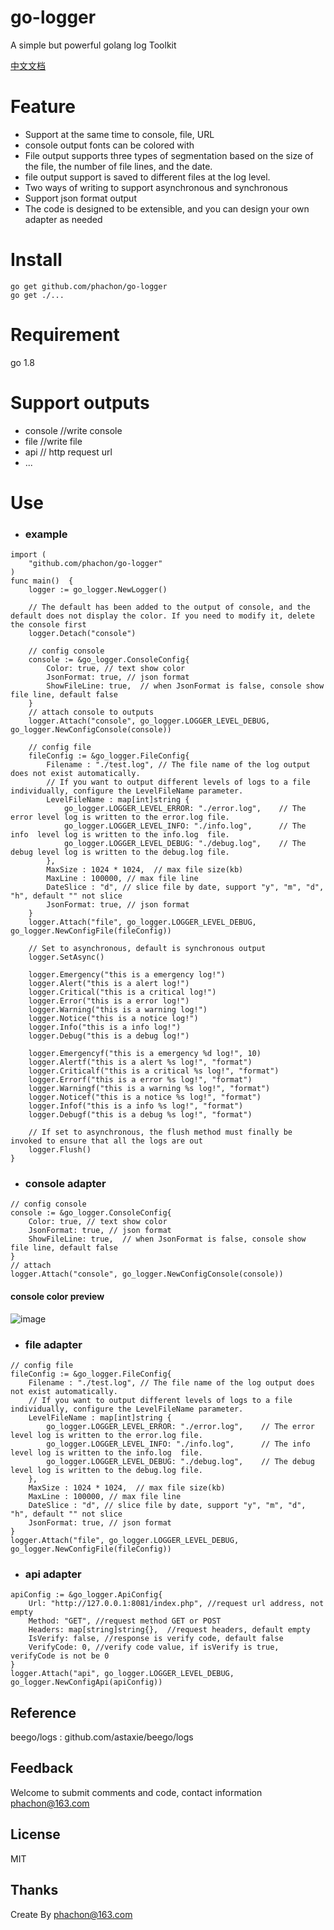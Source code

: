 # go-logger
A simple but powerful golang log Toolkit

[中文文档](/README_CN.md)

# Feature
- Support at the same time to console, file, URL
- console output fonts can be colored with
- File output supports three types of segmentation based on the size of the file, the number of file lines, and the date.
- file output support is saved to different files at the log level.
- Two ways of writing to support asynchronous and synchronous
- Support json format output
- The code is designed to be extensible, and you can design your own adapter as needed

# Install

```
go get github.com/phachon/go-logger
go get ./...
```
# Requirement
go 1.8

# Support outputs
- console  //write console
- file     //write file
- api      // http request url
- ...


# Use

- ### example

```
import (
    "github.com/phachon/go-logger"
)
func main()  {
    logger := go_logger.NewLogger()

    // The default has been added to the output of console, and the default does not display the color. If you need to modify it, delete the console first
    logger.Detach("console")

    // config console
    console := &go_logger.ConsoleConfig{
        Color: true, // text show color
        JsonFormat: true, // json format
        ShowFileLine: true,  // when JsonFormat is false, console show file line, default false 
    }
    // attach console to outputs
    logger.Attach("console", go_logger.LOGGER_LEVEL_DEBUG, go_logger.NewConfigConsole(console))

    // config file
    fileConfig := &go_logger.FileConfig{
        Filename : "./test.log", // The file name of the log output does not exist automatically.
        // If you want to output different levels of logs to a file individually, configure the LevelFileName parameter.
        LevelFileName : map[int]string {
            go_logger.LOGGER_LEVEL_ERROR: "./error.log",    // The error level log is written to the error.log file.
            go_logger.LOGGER_LEVEL_INFO: "./info.log",      // The info  level log is written to the info.log  file.
            go_logger.LOGGER_LEVEL_DEBUG: "./debug.log",    // The debug level log is written to the debug.log file.
        },
        MaxSize : 1024 * 1024,  // max file size(kb)
        MaxLine : 100000, // max file line
        DateSlice : "d", // slice file by date, support "y", "m", "d", "h", default "" not slice
        JsonFormat: true, // json format
    }
    logger.Attach("file", go_logger.LOGGER_LEVEL_DEBUG, go_logger.NewConfigFile(fileConfig))

    // Set to asynchronous, default is synchronous output
    logger.SetAsync()

    logger.Emergency("this is a emergency log!")
    logger.Alert("this is a alert log!")
    logger.Critical("this is a critical log!")
    logger.Error("this is a error log!")
    logger.Warning("this is a warning log!")
    logger.Notice("this is a notice log!")
    logger.Info("this is a info log!")
    logger.Debug("this is a debug log!")
    
    logger.Emergencyf("this is a emergency %d log!", 10)
    logger.Alertf("this is a alert %s log!", "format")
    logger.Criticalf("this is a critical %s log!", "format")
    logger.Errorf("this is a error %s log!", "format")
    logger.Warningf("this is a warning %s log!", "format")
    logger.Noticef("this is a notice %s log!", "format")
    logger.Infof("this is a info %s log!", "format")
    logger.Debugf("this is a debug %s log!", "format")
    
    // If set to asynchronous, the flush method must finally be invoked to ensure that all the logs are out
    logger.Flush()
}
```
- ### console adapter
```
// config console
console := &go_logger.ConsoleConfig{
    Color: true, // text show color
    JsonFormat: true, // json format
    ShowFileLine: true,  // when JsonFormat is false, console show file line, default false 
}
// attach
logger.Attach("console", go_logger.NewConfigConsole(console))
```
#### console color preview
![image](https://github.com/phachon/go-logger/blob/master/_example/images/console.png)

- ### file adapter

```
// config file
fileConfig := &go_logger.FileConfig{
    Filename : "./test.log", // The file name of the log output does not exist automatically.
    // If you want to output different levels of logs to a file individually, configure the LevelFileName parameter.
    LevelFileName : map[int]string {
        go_logger.LOGGER_LEVEL_ERROR: "./error.log",    // The error level log is written to the error.log file.
        go_logger.LOGGER_LEVEL_INFO: "./info.log",      // The info  level log is written to the info.log  file.
        go_logger.LOGGER_LEVEL_DEBUG: "./debug.log",    // The debug level log is written to the debug.log file.
    },
    MaxSize : 1024 * 1024,  // max file size(kb)
    MaxLine : 100000, // max file line
    DateSlice : "d", // slice file by date, support "y", "m", "d", "h", default "" not slice
    JsonFormat: true, // json format
}
logger.Attach("file", go_logger.LOGGER_LEVEL_DEBUG, go_logger.NewConfigFile(fileConfig))
```

- ### api adapter

```
apiConfig := &go_logger.ApiConfig{
    Url: "http://127.0.0.1:8081/index.php", //request url address, not empty
    Method: "GET", //request method GET or POST
    Headers: map[string]string{},  //request headers, default empty
    IsVerify: false, //response is verify code, default false
    VerifyCode: 0, //verify code value, if isVerify is true, verifyCode is not be 0
}
logger.Attach("api", go_logger.LOGGER_LEVEL_DEBUG, go_logger.NewConfigApi(apiConfig))
```

## Reference
beego/logs : github.com/astaxie/beego/logs

## Feedback

Welcome to submit comments and code, contact information phachon@163.com

## License

MIT

Thanks
---------
Create By phachon@163.com
